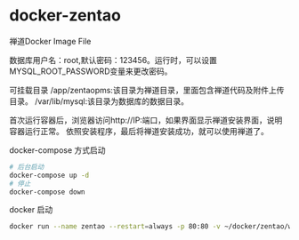 # docker-zentao

禅道Docker Image File

数据库用户名：root,默认密码：123456。运行时，可以设置MYSQL_ROOT_PASSWORD变量来更改密码。

可挂载目录
/app/zentaopms:该目录为禅道目录，里面包含禅道代码及附件上传目录。
/var/lib/mysql:该目录为数据库的数据目录。

首次运行容器后，浏览器访问http://IP:端口，如果界面显示禅道安装界面，说明容器运行正常。
依照安装程序，最后将禅道安装成功，就可以使用禅道了。

docker-compose 方式启动

```bash
# 后台启动
docker-compose up -d
# 停止
docker-compose down
```

docker 启动

```bash
docker run --name zentao --restart=always -p 80:80 -v ~/docker/zentao/www:/app/zentaopms -v ~/docker/zentao/data:/var/lib/mysql -e MYSQL_ROOT_PASSWORD=123456 -d jefferlau/zentao:11.6
```